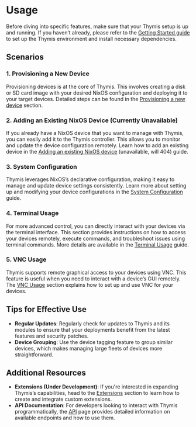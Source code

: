 # Usage

Before diving into specific features, make sure that your Thymis setup is up and running. If you haven’t already, please refer to the [Getting Started guide](getting_started) to set up the Thymis environment and install necessary dependencies.

## Scenarios

### 1. Provisioning a New Device
Provisioning devices is at the core of Thymis. This involves creating a disk or SD card image with your desired NixOS configuration and deploying it to your target devices. Detailed steps can be found in the [Provisioning a new device](usage/provisioning) section.

### 2. Adding an Existing NixOS Device (Currently Unavailable)
If you already have a NixOS device that you want to manage with Thymis, you can easily add it to the Thymis controller. This allows you to monitor and update the device configuration remotely. Learn how to add an existing device in the [Adding an existing NixOS device](usage/existing_device) (unavailable, will 404) guide.

### 3. System Configuration
Thymis leverages NixOS’s declarative configuration, making it easy to manage and update device settings consistently. Learn more about setting up and modifying your device configurations in the [System Configuration](usage/system_configuration) guide.

### 4. Terminal Usage
For more advanced control, you can directly interact with your devices via the terminal interface. This section provides instructions on how to access your devices remotely, execute commands, and troubleshoot issues using terminal commands. More details are available in the [Terminal Usage](usage/terminal) guide.

### 5. VNC Usage
Thymis supports remote graphical access to your devices using VNC. This feature is useful when you need to interact with a device’s GUI remotely. The [VNC Usage](usage/vnc) section explains how to set up and use VNC for your devices.

## Tips for Effective Use

- **Regular Updates**: Regularly check for updates to Thymis and its modules to ensure that your deployments benefit from the latest features and security patches.
- **Device Grouping**: Use the device tagging feature to group similar devices, which makes managing large fleets of devices more straightforward.

## Additional Resources

- **Extensions (Under Development)**: If you're interested in expanding Thymis’s capabilities, head to the [Extensions](extensions) section to learn how to create and integrate custom extensions.
- **API Documentation**: For developers looking to interact with Thymis programmatically, the [API](api) page provides detailed information on available endpoints and how to use them.
